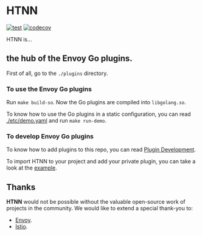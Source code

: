 # HTNN

[![test](https://github.com/mosn/htnn/actions/workflows/test.yml/badge.svg)](https://github.com/mosn/htnn/actions/workflows/test.yml)
[![codecov](https://codecov.io/gh/mosn/htnn/branch/main/graph/badge.svg)](https://codecov.io/gh/mosn/htnn)

HTNN is...

## the hub of the Envoy Go plugins.

First of all, go to the `./plugins` directory.

### To use the Envoy Go plugins

Run `make build-so`. Now the Go plugins are compiled into `libgolang.so`.

To know how to use the Go plugins in a static configuration, you can read [./etc/demo.yaml](./etc/demo.yaml) and run `make run-demo`.

### To develop Envoy Go plugins

To know how to add plugins to this repo, you can read [Plugin Development](./site/content/en/docs/developer-guide/plugin_development.md).

To import HTNN to your project and add your private plugin, you can take a look at the [example](./examples/dev_your_plugin).

## Thanks

**HTNN** would not be possible without the valuable open-source work of projects in the community. We would like to extend a special thank-you to:

- [Envoy](https://www.envoyproxy.io).
- [Istio](https://istio.io).
